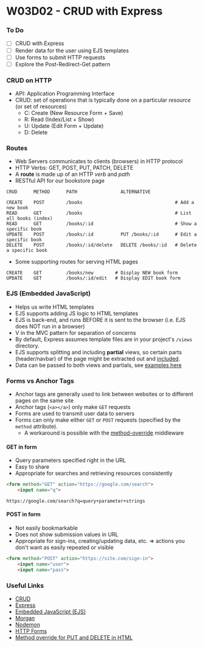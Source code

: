 # W03D02 - CRUD with Express
### To Do
- [ ] CRUD with Express
- [ ] Render data for the user using EJS templates
- [ ] Use forms to submit HTTP requests
- [ ] Explore the Post-Redirect-Get pattern

### CRUD on HTTP
- API: Application Programming Interface
- CRUD: set of operations that is typically done on a particular *resource* (or set of resources)
  - C: Create (New Resource Form + Save)
  - R: Read (Index/List + Show)
  - U: Update (Edit Form + Update)
  - D: Delete

### Routes
- Web Servers communicates to clients (browsers) in HTTP protocol
- HTTP Verbs: GET, POST, PUT, PATCH, DELETE
- A **route** is made up of an HTTP *verb* and *path*
- RESTful API for our bookstore page

```
CRUD      METHOD      PATH                ALTERNATIVE

CREATE    POST        /books                                  # Add a new book
READ      GET         /books                                  # List all books (index)
READ      GET         /books/:id                              # Show a specific book
UPDATE    POST        /books/:id          PUT /books/:id      # Edit a specific book
DELETE    POST        /books/:id/delete   DELETE /books/:id   # Delete a specific book
```

- Some supporting routes for serving HTML pages

```
CREATE    GET         /books/new        # Display NEW book form
UPDATE    GET         /books/:id/edit   # Display EDIT book form
```

### EJS (Embedded JavaScript)
- Helps us write HTML templates
- EJS supports adding JS logic to HTML templates
- EJS is back-end, and runs BEFORE it is sent to the browser (i.e. EJS does NOT run in a browser)
- V in the MVC pattern for separation of concerns
- By default, Express assumes template files are in your project's `/views` directory.
- EJS supports splitting and including **partial** views, so certain parts (header/navbar) of the
  page might be extracted out and [included](https://github.com/mde/ejs#includes).
- Data can be passed to both views and partials, see [examples here](https://www.digitalocean.com/community/tutorials/how-to-use-ejs-to-template-your-node-application#step-4-passing-data-to-views-and-partials)

### Forms vs Anchor Tags
- Anchor tags are generally used to link between websites or to different pages on the same site
- Anchor tags (`<a></a>`) only make `GET` requests
- Forms are used to transmit user data to servers
- Forms can only make either `GET` or `POST` requests (specified by the `method` attribute).
  - A workaround is possible with the [method-override](https://dev.to/moz5691/method-override-for-put-and-delete-in-html-3fp2) middleware

#### GET in form
- Query parameters specified right in the URL
- Easy to share
- Appropriate for searches and retrieving resources consistently

```HTML
<form method="GET" action="https://google.com/search">
    <input name="q">
```

`https://google.com/search?q=query+parameter+strings`

#### POST in form
- Not easily bookmarkable
- Does not show submission values in URL
- Appropriate for sign-ins, creating/updating data, etc. => actions you don't want as easily repeated or visible

```HTML
<form method="POST" action="https://site.com/sign-in">
    <input name="user">
    <input name="pass">
```

### Useful Links
- [CRUD](https://en.wikipedia.org/wiki/Create,_read,_update_and_delete)
- [Express](https://github.com/expressjs/express)
- [Embedded JavaScript (EJS)](https://github.com/mde/ejs)
- [Morgan](https://expressjs.com/en/resources/middleware/morgan.html)
- [Nodemon](https://github.com/remy/nodemon#nodemon)
- [HTTP Forms](https://developer.mozilla.org/en-US/docs/Learn/HTML/Forms/Sending_and_retrieving_form_data)
- [Method override for PUT and DELETE in HTML](https://dev.to/moz5691/method-override-for-put-and-delete-in-html-3fp2)
